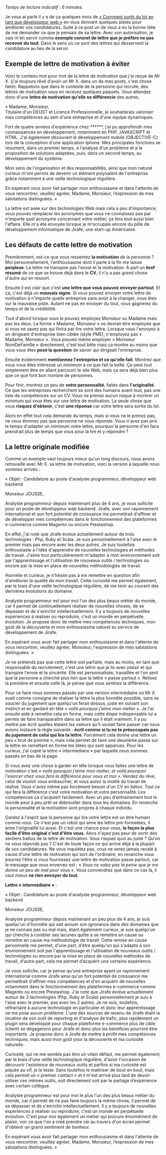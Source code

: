 <!-- 
.. title: Comment améliorer sa lettre de motivation
.. slug: comment-améliorer-sa-lettre-de-motivation
.. date: 2013-02-18 10:00:16+01:00
.. tags: Carrière et travail
.. category: 
.. link: 
.. description: 
.. type: text
-->

<p><p><em>Temps de lecture indicatif : 6 minutes.</em></p></p>

<p><p>Je vous ai parlé il y a de ça quelques mois de <a href="/recrutement-developpeur-web-comment-sortir-du-lot-cv-lettre-de-motivation/">« Comment sortir du lot en tant que développeur web »</a> en vous donnant quelques pistes pour améliorer vos candidatures. Suite à ce post un de vous a eu la bonne idée de me demander ce que je pensais de sa lettre. Avec son autorisation, je vais m'en servir comme <strong>exemple concret de lettre que je préfère ne pas recevoir du tout</strong>. Dans le sens où ce sont des lettres qui desservent la candidature au lieu de la servir.</p></p>
<!-- TEASER_END -->
<p><h2>Exemple de lettre de motivation à éviter</h2></p>

<p><p>Voici le contenu mot pour mot de la lettre de motivation que j'ai reçue de Mr X. (j'ai toujours rêvé d'avoir un Mr X. dans un de mes posts, c'est chose faite). Rappelons que dans le contexte de la personne qui recrute, des lettres de motivation vous en recevez quelques paquets. Vous attendez donc d'une <strong>lettre de motivation qu'elle se différencie</strong> des autres.</p></p>

<p><p>« Madame, Monsieur,<br />Titulaire d'un DEUST et Licence Professionnelle, je souhaiterais valoriser mes compétences au sein d'une entreprise et d'une équipe dynamiques.</p></p>

<p><p>Fort de quatre années d'expérience chez ******, j'ai pu approfondir mes connaissances en développement, notamment en PHP, JAVASCRIPT et HTML. J'ai également découvert le développement mobile (OBJECTIVE-C) lors de la conception d'une application Iphone. Mes principales fonctions se résument, dans un premier temps, à l'analyse d'un problème et à la proposition de solutions adaptées, puis, dans un second temps, au développement du système.</p></p>

<p><p>Mon sens de l'organisation et des responsabilités, ainsi que mon naturel curieux m'ont permis de devenir un élément polyvalent de l'entreprise grâce notamment à une veille technologique régulière.</p></p>

<p><p>En espérant vous avoir fait partager mon enthousiasme et dans l'attente de vous rencontrer, veuillez agréer, Madame, Monsieur, l’expression de mes salutations distinguées. »</p></p>

<p><p>La lettre est axée sur des technologies Web mais cela a peu d'importance, vous pouvez remplacer les acronymes que vous ne connaissez pas par n'importe quel acronyme concernant votre métier, ça fera tout aussi bien l'affaire. Elle m'a été envoyée lorsque je m'occupais encore du pôle de développement informatique de Jirafe, une start-up Américaine.</p></p>

<p><h2>Les défauts de cette lettre de motivation</h2></p>

<p><p>Premièrement, est-ce que vous ressentez <strong>la motivation</strong> de la personne ? Moi personnellement, l'enthousiasme dont il parle à la fin me laisse <strong>perplexe</strong>. La lettre ne transpire pas l'envie et la motivation. À part un <strong>bref résumé</strong> de ce que se trouve déjà dans le <strong>CV</strong>, il n'y a pas grand chose d'autre qui en ressort.</p></p>

<p><p>Ensuite il est clair que c'est <strong>une lettre que vous pouvez envoyer partout</strong>. Et ça, c'est déjà un <strong>mauvais signe</strong>. Si vous pouvez envoyer votre lettre de motivation à n'importe quelle entreprise sans avoir à la changer, vous êtes sur la mauvaise piste. Autant ne pas en envoyer du tout, vous gagnerez du temps et de la crédibilité.</p></p>

<p><p>Tout d'abord lorsque vous le pouvez employez Monsieur ou Madame mais pas les deux. La forme « Madame, Monsieur » ne devrait être employée que si vous ne savez pas qui finira par lire votre lettre. Lorsque vous l'envoyez à un dirigeant d'entreprise bien ciblée (style PME), n'employez pas « Madame, Monsieur ». Vous pouvez même employer « Monsieur NomDeFamille » directement, c'est tout bête mais ça montre au moins que vous vous êtes <strong>posé la question</strong> de savoir qui dirigeait l'entreprise.</p></p>

<p><p>Ensuite évidemment <strong>mentionnez l'entreprise et ce qu'elle fait</strong>. Montrez que vous vous êtes intéressé un minimum à ce que fait la boîte. Ça peut tout simplement être en allant parcourir le site Web, mais ça sera déjà bien plus que ce que font bon nombre de personnes.</p></p>

<p><p>Pour finir, montrez un peu de <strong>votre personnalité</strong>, faites dans <strong>l'originalité</strong>. Ce que les entreprises recherchent se sont des humains avant tout, pas une liste de compétences sur un CV. Vous ne prenez aucun risque à montrer un minimum qui vous êtes sur une lettre de motivation. La seule chose que vous <strong>risquez d'obtenir</strong>, c'est <strong>une réponse</strong> car votre lettre sera sortie du lot.</p></p>

<p><p>Alors en effet tout cela demande du temps, mais si vous ne le prenez pas, ne vous étonnez pas que personne ne vous réponde. Vous n'avez pas pris le temps d'adapter un minimum votre lettre, pourquoi la personne d'en face prendrait plus de temps que vous pour la lire et y répondre ?</p></p>

<p><h2>La lettre originale modifiée</h2></p>

<p><p>Comme un exemple vaut toujours mieux qu'un long discours, nous avons retravaillé avec Mr X. sa lettre de motivation, voici la version à laquelle nous sommes arrivés :</p></p>

<p><p>« Objet : Candidature au poste d'analyste programmeur, développeur web backend</p></p>

<p><p>Monsieur JOUSSE,</p></p>

<p><p>Analyste programmeur depuis maintenant plus de 4 ans, je vous sollicite pour un poste de développeur web backend. Jirafe, avec son rayonnement international et son fort potentiel de croissance me permettrait d'affiner et de développer mes compétences dans le fonctionnement des plateformes e-commerce comme Magento ou encore Prestashop.</p></p>

<p><p>En effet, j'ai noté que Jirafe évolue actuellement autour de trois technologies : Php, Ruby et Scala. Je suis personnellement à l'aise avec le premier mais pas encore avec les deux autres. Je  suis toutefois enthousiaste à l'idée d'apprendre de nouvelles technologies et méthodes de travail. J'aime tout particulièrement m'adapter à mon environnement soit par l'apprentissage et l'utilisation de nouveaux outils / technologies ou encore par la mise en place de nouvelles méthodologies de travail.</p></p>

<p><p>Honnête et curieux, je n'hésite pas à me remettre en question afin d'améliorer la qualité de mon travail. Cette curiosité me permet également, par le biais d'une veille technologique régulière, de me tenir au courant des dernières évolutions du domaine.</p></p>

<p><p>Analyste programmeur est pour moi l'un des plus beaux métier du monde, car il permet de continuellement réaliser de nouvelles choses, de se dépasser et de s'enrichir intellectuellement. Il y a toujours de nouvelles expériences à réaliser ou reproduire, c'est un monde en perpétuelle évolution. Je propose donc de mettre mes compétences techniques, mon goût de la découverte et mon enthousiasme naturel au service de développement de Jirafe.</p></p>

<p><p>En espérant vous avoir fait partager mon enthousiasme et dans l'attente de vous rencontrer, veuillez agréer, Monsieur, l'expression de mes salutations distinguées. »</p></p>

<p><p>Je ne prétends pas que cette lettre soit parfaite, mais au moins, en tant que responsable du recrutement, c'est une lettre que je lis avec plaisir et qui transpire l'envie et la sincérité. Elle est personnalisée, travaillée et l'on sent que la personne a cherché plus loin que la lettre « passe partout ». Relisez la première et ensuite celle là, je pense que vous sentirez la différence.</p></p>

<p><p>Pour ce faire nous sommes passés par une version intermédiaire où Mr X. avait comme consigne de réaliser la lettre la plus honnête possible, sans se soucier du jugement que quelqu'un ferait dessus, juste en suivant son instinct et en gardant en tête <em>« voilà pourquoi j'aime mon métier »</em>. Je l'ai ensuite aidé à remettre cela en forme, mais cette étape indispensable lui a permis de faire transparaître dans sa lettre qui il était vraiment. Il a pu mettre par écrit quelles étaient les valeurs qu'il voulait faire passer car nous avions instauré la règle suivante : <strong>écrit comme si tu ne te préoccupais pas du jugement de celui qui lira ta lettre</strong>. Forcément cela donne une lettre un peu « brut de pomme », mais cela permet de faire une deuxième passe sur la lettre en remettant en forme les idées qui sont apparues. Pour les curieux, j'ai copié la lettre « intermédiaire » par laquelle nous sommes passés en bas de la page.</p></p>

<p><p>Si vous avez une chose à garder en tête lorsque vous faites une lettre de motivation c'est <em>« voilà pourquoi j'aime mon métier, et voilà pourquoi l'exercer chez vous fera la différence pour vous et moi »</em>. Vendez du rêve, celui de vouloir vous embaucher, et vous aurez la moitié du travail de réalisé. Vous n'avez même pas forcément besoin d'un CV en béton. Tout ce qui fera la différence c'est votre motivation et votre personnalité. Les compétences ça s'acquiert facilement. Avec un peu d'entrainement tout le monde peut à peu prêt se débrouiller dans tous les domaines. En revanche la personnalité et la motivation sont propres à chaque individu.</p></p>

<p><p>Gardez à l'esprit que la personne qui lira votre lettre est un être humain comme vous. Ce n'est pas un robot qui aime les lettre pré-formatées, il aime l'originalité lui aussi. Et c'est une chance pour vous, <strong>la façon la plus facile d'être original c'est d'être vous</strong>. Alors n'ayez pas peur de sortir des sentiers battus de la lettre de motivation. Vous risquez quoi au juste ? Qu'on ne vous réponde pas ? C'est de toute façon ce qui arrive déjà à la plupart de vos candidatures. Ne vous inquiétez pas, vous ne serez jamais recalé à cause d'une lettre de motivation qui sort de l'ordinaire, en revanche vous pourrez l'être si vous fournissez une lettre de motivation passe partout, car le message que vous enverrez est : « <em>Vous ne valez pas la peine que je me donne un peu de mal pour vous</em> ». Vous conviendrez que dans ce cas là, il vaut mieux <strong>ne rien envoyer du tout</strong>.</p></p>

<p><p><strong>Lettre « intermédiaire »</strong> :</p></p>

<p><p>« Objet : Candidature au poste d'analyste programmeur, développeur web backend</p></p>

<p><p>Monsieur JOUSSE,</p></p>

<p><p>Analyste programmeur depuis maintenant un peu plus de 4 ans, je suis quelqu'un d'honnête qui sait avouer son ignorance dans des domaines que je ne connais pas ou mal mais, étant également curieux, je suis quelqu'un qui cherche à combler ses lacunes quitte à se remettre en cause ou remettre en cause ma méthodologie de travail. Cette remise en cause personnelle me permet, d'une part, d'être quelqu'un qui s'adapte à son environnement soit par l'apprentissage et l'utilisation de nouveaux outils / technologies ou encore par la mise en place de nouvelles méthodes de travail, d'autre part, cela me permet d’acquérir une certaine expérience.</p></p>

<p><p>Je vous sollicite, car je pense qu'une entreprise ayant un rayonnement international comme Jirafe ainsi qu'un fort potentiel de croissance me permettrait d'affiner mes compétences et d'en acquérir de nouvelles notamment dans le fonctionnement des plateformes e-commerce comme Magento ou encore Prestashop. J'ai noté que Jirafe évolue actuellement autour de 3 technologies (Php, Ruby et Scala) personnellement je suis à l'aise avec le premier, pas avec les 2 autres. Je ne suis, toutefois, réfractaire à aucune technologie en particulier et donc leur apprentissage ne me pose aucun problème. L'une des sources de revenu de Jirafe étant la location de son outil de reporting et d'analyse de trafic, plus rapidement un plugin sera développé pour chaque plateforme e-commerce plus de cible (client) se dégagerons pour Jirafe et donc plus les bénéfices pourront être importants. Je propose donc à Jirafe de mettre à profit mes compétences techniques, mais aussi mon goût pour la découverte et ma curiosité naturelle.</p></p>

<p><p>Curiosité, qui ne me semble pas être un vilain défaut, me permet également, par le biais d'une veille technologique régulière, d'avoir l'occasion de découvrir l'existence de nouveaux outils et parfois si ma curiosité est piquée au vif, je le teste. Sans toutefois le maitriser de bout en bout, mais cela permet un « premier contact » et il m'est arrivé plus tard de devoir utiliser ces mêmes outils, soit directement soit par le partage d’expérience avec certain collègue.</p></p>

<p><p>Analyste programmeur est pour moi le plus l'un des plus beaux métier du monde, car il permet de ne pas faire toujours la même chose, il permet de se dépasser et de s'enrichir intellectuellement. Il y a toujours de nouvelles expériences à réaliser ou reproduire, c'est un monde en perpétuelle évolution. C'est pour moi également un métier qui procure énormément de plaisir, voir ce que l'on a créé prendre vie au travers d'un écran permet d'obtenir un grand sentiment de bonheur.</p></p>

<p><p>En espérant vous avoir fait partager mon enthousiasme et dans l'attente de vous rencontrer, veuillez agréer, Madame, Monsieur, l’expression de mes salutations distinguées. »</p></p>
